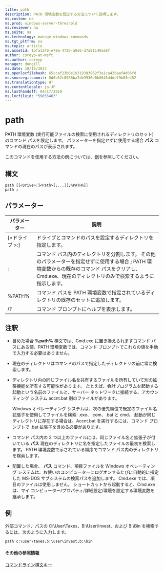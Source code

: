 ```yaml
---
title: path
description: PATH 環境変数を設定する方法について説明します。
ms.custom: na
ms.prod: windows-server-threshold
ms.reviewer: na
ms.suite: na
ms.technology: manage-windows-commands
ms.tgt_pltfrm: na
ms.topic: article
ms.assetid: 1bfa1349-e79a-472b-a9e6-d7a91149ae8f
author: coreyp-at-msft
ms.author: coreyp
manager: dongill
ms.date: 10/16/2017
ms.openlocfilehash: 65ccaf23b0e19319383952f3a1ca436aaf4d06fd
ms.sourcegitcommit: 0d0b32c8986ba7db9536e0b8648d4ddf9b03e452
ms.translationtype: HT
ms.contentlocale: ja-JP
ms.lasthandoff: 04/17/2019
ms.locfileid: "59856463"
---
```

# <a name="path"></a>path



PATH 環境変数 (実行可能ファイルの検索に使用されるディレクトリのセット) のコマンド パスを設定します。 パラメーターを指定せずに使用する場合 **パス** コマンドの現在のパスが表示されます。

このコマンドを使用する方法の例については、[例](#BKMK_examples)を参照してください。

## <a name="syntax"></a>構文

```
path [[<Drive>:]<Path>[;...][;%PATH%]]
path ;
```

## <a name="parameters"></a>パラメーター

|パラメーター|説明|
|---------|-----------|
|[\<ドライブ >:]<Path>|ドライブとコマンドのパスを設定するディレクトリを指定します。|
|;|コマンド パス内のディレクトリを分割します。 その他のパラメーターを指定せずに使用する場合 **;** PATH 環境変数からの既存のコマンド パスをクリアし、Cmd.exe、現在のディレクトリのみで検索するように指示します。|
|%PATH%|コマンド パスを PATH 環境変数で指定されているディレクトリの既存のセットに追加します。|
|/?|コマンド プロンプトにヘルプを表示します。|

## <a name="remarks"></a>注釈

-   含めた場合 **%path%** 構文では、Cmd.exe に置き換えられますコマンド パスにある値、PATH 環境変数では、コマンド プロンプトでこれらの値を手動で入力する必要はありません。
-   現在のディレクトリはコマンドのパスで指定したディレクトリの前に常に検索します。
-   ディレクトリ内の同じファイル名を共有するファイルを所有していて別の拡張機能を所有する可能性があります。 たとえば、会計プログラムを起動する起動という名前のファイルと、サーバー ネットワークに接続する、アカウンティング システム accnt.bat 別のファイルがあります。

    Windows オペレーティング システムは、次の優先順位で既定のファイル名拡張子を使用してファイルを検索: .exe、.com、.bat と cmd。 起動が同じディレクトリに存在する場合は、Accnt.bat を実行するには、コマンド プロンプトで .bat 拡張子を含める必要があります。
-   コマンド パス内の 2 つ以上のファイルには、同じファイル名と拡張子が付いている **パス** 現在のディレクトリに名を指定したファイルの最初を検索します。 PATH 環境変数で示されている順序でコマンド パス内のディレクトリを検索します。
-   配置した場合、 **パス** コマンド、項目ファイルを Windows オペレーティング システムは、お使いのコンピューターにログオンするたびに自動的に指定した MS-DOS サブシステムの検索パスを追加します。 Cmd.exe では、項目のファイルは使用しません。 ショートカットから起動すると、Cmd.exe は、マイ コンピューター/プロパティ/詳細設定/環境を設定する環境変数を継承します。

## <a name="BKMK_examples"></a>例

外部コマンド、パスの C:\User\Taxes、B:\User\Invest、および B:\Bin を検索するには、次のように入力します。

`path c:\user\taxes;b:\user\invest;b:\bin`

#### <a name="additional-references"></a>その他の参照情報

[コマンドライン構文キー](command-line-syntax-key.md)